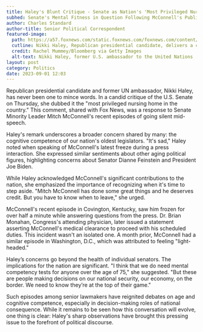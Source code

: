```yaml
---
title: Haley's Blunt Critique - Senate as Nation's 'Most Privileged Nursing Home'
subhed: Senate's Mental Fitness in Question Following McConnell's Public Episodes
author: Charles Standard
author-title: Senior Political Correspondent
featured-image: 
  path: https://a57.foxnews.com/static.foxnews.com/foxnews.com/content/uploads/2023/08/931/523/Haley2.jpg?ve=1&tl=1
  cutline: Nikki Haley, Republican presidential candidate, delivers a candid observation on the state of the Senate.
  credit: Rachel Mummey/Bloomberg via Getty Images
  alt-text: Nikki Haley, former U.S. ambassador to the United Nations
layout: post
category: Politics
date: 2023-09-01 12:03
---
```


Republican presidential candidate and former UN ambassador, Nikki Haley, has never been one to mince words. In a candid critique of the U.S. Senate on Thursday, she dubbed it the "most privileged nursing home in the country." This comment, shared with Fox News, was a response to Senate Minority Leader Mitch McConnell's recent episodes of going silent mid-speech.

Haley's remark underscores a broader concern shared by many: the cognitive competence of our nation's oldest legislators. "It's sad," Haley noted when speaking of McConnell's latest freeze during a press interaction. She expressed similar sentiments about other aging political figures, highlighting concerns about Senator Dianne Feinstein and President Joe Biden.

While Haley acknowledged McConnell's significant contributions to the nation, she emphasized the importance of recognizing when it's time to step aside. "Mitch McConnell has done some great things and he deserves credit. But you have to know when to leave," she urged.

McConnell's recent episode in Covington, Kentucky, saw him frozen for over half a minute while answering questions from the press. Dr. Brian Monahan, Congress's attending physician, later issued a statement asserting McConnell's medical clearance to proceed with his scheduled duties. This incident wasn't an isolated one. A month prior, McConnell had a similar episode in Washington, D.C., which was attributed to feeling "light-headed."

Haley’s concerns go beyond the health of individual senators. The implications for the nation are significant. "I think that we do need mental competency tests for anyone over the age of 75," she suggested. "But these are people making decisions on our national security, our economy, on the border. We need to know they’re at the top of their game."

Such episodes among senior lawmakers have reignited debates on age and cognitive competence, especially in decision-making roles of national consequence. While it remains to be seen how this conversation will evolve, one thing is clear: Haley's sharp observations have brought this pressing issue to the forefront of political discourse.
